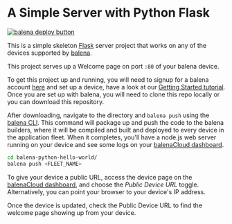 # A Simple Server with Python Flask

[![balena deploy button](https://www.balena.io/deploy.svg)](https://dashboard.balena-cloud.com/deploy?repoUrl=https://github.com/balena-io-examples/balena-python-hello-world)

This is a simple skeleton [Flask][flask] server project that works on any of the devices supported by [balena][balena-link].

This project serves up a Welcome page on port `:80` of your balena device.

To get this project up and running, you will need to signup for a balena account [here][signup-page] and set up a device, have a look at our [Getting Started tutorial][gettingStarted-link]. Once you are set up with balena, you will need to clone this repo locally or you can download this repository. 

After downloading, navigate to the directory and `balena push` using the [balena CLI][balena-cli]. This command will package up and push the code to the balena builders, where it will be compiled and built and deployed to every device in the application fleet. When it completes, you'll have a node.js web server running on your device and see some logs on your [balenaCloud dashboard][balena-dashboard].

```bash
cd balena-python-hello-world/
balena push <FLEET_NAME>
```

To give your device a public URL, access the device page on the [balenaCloud dashboard][balena-dashboard], and choose the _Public Device URL_ toggle. Alternatively, you can point your browser to your device's IP address.

Once the device is updated, check the Public Device URL to find the welcome page showing up from your device. 

[flask]:https://www.palletsprojects.com/p/flask/

[balena-link]:https://balena.io/
[signup-page]:https://dashboard.balena-cloud.com/signup
[gettingStarted-link]:http://balena.io/docs/learn/getting-started/
[balena-cli]:https://www.balena.io/docs/reference/cli/
[balena-dashboard]:https://dashboard.balena-cloud.com/
